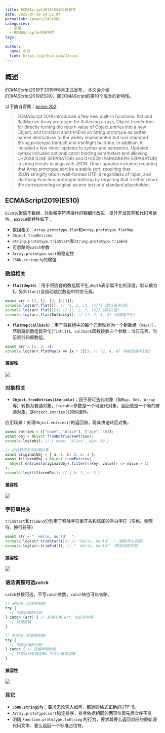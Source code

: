 ```yaml
---
title: ECMAScript2019(ES10)新特性
date: 2025-07-30 14:52:07
permalink: /pages/242458/
categories:
  - 前端
  - ECMAScript历年新特性
tags:
  - 
author: 
  name: 东流
  link: https://github.com/Jinuss
---
```


## 概述

*ECMAScript2019*于2019年6月正式发布， 本文会介绍*ECMAScript2019(ES10)*，即ECMAScript的第10个版本的新特性。

以下摘自官网：[ecma-262](https://tc39.es/ecma262/multipage/#sec-intro)

> ECMAScript 2019 introduced a few new built-in functions: flat and flatMap on Array.prototype for flattening arrays, Object.fromEntries for directly turning the return value of Object.entries into a new Object, and trimStart and trimEnd on String.prototype as better-named alternatives to the widely implemented but non-standard String.prototype.trimLeft and trimRight built-ins. In addition, it included a few minor updates to syntax and semantics. Updated syntax included optional catch binding parameters and allowing U+2028 (LINE SEPARATOR) and U+2029 (PARAGRAPH SEPARATOR) in string literals to align with JSON. Other updates included requiring that Array.prototype.sort be a stable sort, requiring that JSON.stringify return well-formed UTF-8 regardless of input, and clarifying Function.prototype.toString by requiring that it either return the corresponding original source text or a standard placeholder.

## **ECMAScript2019(ES10)**

`ES2019`聚焦于数组、对象和字符串操作的精细化改进，提升开发效率和代码可读性。`ES2019`新特性如下：

- 数组相关：`Array.prototype.flat`和`Array.prototype.flatMap`
- `Object.fromEntries`
- `String.prototype.trimStart`和`String.prototype.trimEnd`
- 可忽略的`catch`参数
- `Array.prototype.sort`的稳定性
- `JSON.stringify`的增强

### 数组相关

- **`flat(depth)`**：用于将嵌套的数组扁平化,`depth`表示扁平化的深度，默认值为1。另外`flat()`会自动跳过数组中的空元素。

```js
const arr = [1, [2, [3, [4]]]];
console.log(arr.flat()); // [1, 2, [3, [4]]]（默认扁平1层）
console.log(arr.flat(2)); // [1, 2, 3, [4]]（扁平2层）
console.log(arr.flat(Infinity)); // [1, 2, 3, 4]（彻底扁平化）
```

- **`flatMap(callback)`**：用于将数组中的每个元素映射为一个新数组（`map()`），然后将新数组扁平化(`flat(1)`)。`callback`函数接收三个参数：当前元素、当前索引和原数组。

```js
const arr = [1, 2, 3];
console.log(arr.flatMap(x => [x * 2])); // [2, 4, 6]（映射后扁平1层）
```

#### 兼容性
<img src="https://cdn.jsdelivr.net/gh/Jinuss/image-host/blog//es10/flat.png" />

### 对象相关

- **`Object.fromEntries(iterable)`**：用于将可迭代对象（如`Map`、`Set`、`Array`等）转换为普通对象。`iterable`参数是一个可迭代对象，返回值是一个新的普通对象，是`Object.entries()`的你操作。

应用场景：处理`Object.entries()`的返回值，将其快速转回对象。

```js
const entries = [["name", "Alice"], ["age", 30]];
const obj = Object.fromEntries(entries);
console.log(obj); // { name: "Alice", age: 30 }

// 结合数组方法处理对象
const originalObj = { a: 1, b: 2, c: 3 };
const filteredObj = Object.fromEntries(
  Object.entries(originalObj).filter(([key, value]) => value > 1)
);
console.log(filteredObj); // { b: 2, c: 3 }
```

#### 兼容性

<img src="https://cdn.jsdelivr.net/gh/Jinuss/image-host/blog//es10/object.fromEntries.png" />

### 字符串相关

`trimStart`和`trimEnd`分别用于移除字符串开头和结尾的空白字符（空格、制表符、换行符等）

```js
const str = "  Hello, World!  ";
console.log(str.trimStart()); // "Hello, World!  "（移除开头空格）
console.log(str.trimEnd()); // "  Hello, World!"（移除结尾空格）
```

#### 兼容性
<img src="https://cdn.jsdelivr.net/gh/Jinuss/image-host/blog//es10/trim.png" />


### 语法调整可选`catch`

`catch`参数可选，不写`catch`参数，`catch`块也可以省略。

```js
// 旧写法（必须带参数）
try {
  // 可能出错的代码
} catch (err) { // 即使不用 err，也必须声明
  // 处理逻辑
}

// 新写法（可省略参数）
try {
  // 可能出错的代码
} catch { // 无需声明参数
  // 只需执行处理逻辑，不关心错误详情
}
```

#### 兼容性

<img src="https://cdn.jsdelivr.net/gh/Jinuss/image-host/blog//es10/catch.png" />

### 其它

- **`JSON.stringify`**：要求无论输入如何，都返回格式正确的UTF-8。
- `Array.prototype.sort`稳定排序，排序依据相同的两项位置先后次序不变
- 明确 `Function.prototype.toString` 的行为，要求其要么返回对应的原始源代码文本，要么返回一个标准占位符。